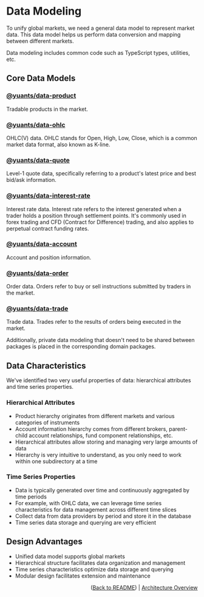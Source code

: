 # Data Modeling

To unify global markets, we need a general data model to represent market data. This data model helps us perform data conversion and mapping between different markets.

Data modeling includes common code such as TypeScript types, utilities, etc.

## Core Data Models

### [@yuants/data-product](./packages/@yuants-data-product.md)

Tradable products in the market.

### [@yuants/data-ohlc](./packages/@yuants-data-ohlc.md)

OHLC(V) data. OHLC stands for Open, High, Low, Close, which is a common market data format, also known as K-line.

### [@yuants/data-quote](./packages/@yuants-data-quote.md)

Level-1 quote data, specifically referring to a product's latest price and best bid/ask information.

### [@yuants/data-interest-rate](./packages/@yuants-data-interest-rate.md)

Interest rate data. Interest rate refers to the interest generated when a trader holds a position through settlement points. It's commonly used in forex trading and CFD (Contract for Difference) trading, and also applies to perpetual contract funding rates.

### [@yuants/data-account](./packages/@yuants-data-account.md)

Account and position information.

### [@yuants/data-order](./packages/@yuants-data-order.md)

Order data. Orders refer to buy or sell instructions submitted by traders in the market.

### [@yuants/data-trade](./packages/@yuants-data-trade.md)

Trade data. Trades refer to the results of orders being executed in the market.

Additionally, private data modeling that doesn't need to be shared between packages is placed in the corresponding domain packages.

## Data Characteristics

We've identified two very useful properties of data: hierarchical attributes and time series properties.

### Hierarchical Attributes

- Product hierarchy originates from different markets and various categories of instruments
- Account information hierarchy comes from different brokers, parent-child account relationships, fund component relationships, etc.
- Hierarchical attributes allow storing and managing very large amounts of data
- Hierarchy is very intuitive to understand, as you only need to work within one subdirectory at a time

### Time Series Properties

- Data is typically generated over time and continuously aggregated by time periods
- For example, with OHLC data, we can leverage time series characteristics for data management across different time slices
- Collect data from data providers by period and store it in the database
- Time series data storage and querying are very efficient

## Design Advantages

- Unified data model supports global markets
- Hierarchical structure facilitates data organization and management
- Time series characteristics optimize data storage and querying
- Modular design facilitates extension and maintenance

<p align="right">(<a href="../../README.md">Back to README</a>) | <a href="architecture-overview.md">Architecture Overview</a></p>
